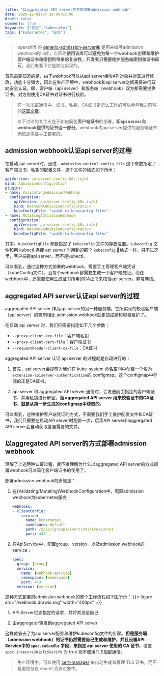 ```yaml
---
title: "以aggregated API server的方式部署admission webhook"
date: 2020-12-01T07:19:06+08:00
draft: false
comments: true
keywords: ["安全","kubernetes"]
tags: ["kubernetes", "安全"]
---
```


> openshift 的 [generic-admission-server库](https://github.com/openshift/generic-admission-server#generic-admission-server) 是用来编写admission webhook的lib库，它声称**使用该库可以避免为每一个webhook创建和维护客户端证书和密钥所带来的复杂性，开发者只需要维护服务端密钥和证书即可**。我们来看下它是如何实现的。

首先需要知道的是，由于webhook可以从api server接收API对象并对其进行修改，功能十分强大，因此在生产环境中，webhook和api server之间需要进行双向安全认证。即，客户端（api server）和服务端（webhook）双方都需要提供证书，对方则使用CA证书对证书进行校验。
> 在一次加密通信中，证书、私钥、CA证书是怎么工作的可以参考我之前写的[这篇文章](https://cvvz.github.io/post/about-computer-security/)。
> 
> 以下讨论的关注点在于如何简化**客户端证书**的部署，**即api server向webhook提供的证书这一部分**。webhook向api server提供的服务端证书仍然是需要手工部署的。

## admission webhook认证api server的过程

在启动 api server时，通过`--admission-control-config-file` 这个参数指定了客户端证书、私钥的配置文件，这个文件的格式如下所示：

```yaml
apiVersion: apiserver.config.k8s.io/v1
kind: AdmissionConfiguration
plugins:
- name: ValidatingAdmissionWebhook
  configuration:
    apiVersion: apiserver.config.k8s.io/v1
    kind: WebhookAdmissionConfiguration
    kubeConfigFile: "<path-to-kubeconfig-file>"
- name: MutatingAdmissionWebhook
  configuration:
    apiVersion: apiserver.config.k8s.io/v1
    kind: WebhookAdmissionConfiguration
    kubeConfigFile: "<path-to-kubeconfig-file>"
```

其中，`kubeConfigFile` 参数指定了 `kubeconfig` 文件的存放位置。`kubeconfig` 文件和用 kubectl 连接 api server 时用到的那个 `kubeconfig` 格式一样。只不过这里，客户端是api server，而不是kubectl。

可以看到，通过这种方式部署的webhook，需要手工管理客户端凭证（kubeConfig文件），且每个webhook都需要生成一个客户端凭证。而在webhook中，还需要使用生成证书所用的CA证书来校验api server。非常麻烦。

## aggregated API server认证api server的过程

aggregated API server 作为api server的另一种服务端，它所实现的校验客户端（api server）的机制相比 admission webhook就更加成熟和容易维护了。

在启动 api server 时，我们只需要指定如下几个参数：

- `--proxy-client-key-file`：客户端私钥
- `--proxy-client-cert-file`：客户端证书
- `--requestheader-client-ca-file`：CA证书

aggregated API server 认证 api server 的过程就是自动进行的：

1. 首先，api server会提前为我们在 kube-system 命名空间中创建一个名为 `extension-apiserver-authentication`的 configmap。这个configmap中存储的正是CA证书。

2. api server 和 aggregated API server 通信时，会发送前面指定的客户端证书，并用私钥进行解密。**而 aggregated API server 用来校验证书的CA证书，就是从第一步生成的configmap中获取的。**

可以看到，这种维护客户端凭证的方式，不需要我们手工维护配置文件和CA证书，我们只需要在启动API server时配置一次，后续API server和aggregated API server会自动获取各自需要的文件。

## 以aggregated API server的方式部署admission webhook

理解了上述两种认证过程，就不难理解为什么以aggregated API server的方式部署webhook可以简化客户端证书的使用了。

部署admission webhook的步骤是：

1. 在(Validating/Mutating)WebhookConfiguration中，配置admission webhook为kubernetes服务：

    ```yaml
    webhooks:
    - clientConfig:
        service:
          name: kubernetes
          namespace: default
          path: /apis/{group}/{version}/{resource}
          port: 443
    ```

2. 在ApiService中，配置group、version，以及admission webhook的service：

    ```yaml
    spec:
      group: {group}
      service:
        name: {webhook-service}
        namespace: {namespace}
        port: 443
      version: {version}
    ```

这种方式部署的admission webhook的整个工作流程如下图所示：
{{< figure src="/webhook.drawio.svg" width="400px" >}}

1. API Server过滤指定的请求，并将其发给自己

2. 由aggregator转发到aggregated API server

这样就省去了为api server配置和维护kubeconfig文件的步骤。**但是服务端（admission webhook）的证书仍然需要自己生成和维护，并且设置API Service中的 `spec.caBundle` 字段，来指定 api server 使用的 CA 证书**。设置 `spec.insecureSkipTLSVerify` 为 true 则不使用TLS加密通信。

> 生产环境中，可以使用 [cert-manager](https://github.com/jetstack/cert-manager) 来自动生成和管理 TLS 证书，而不是直接存在 secret 资源对象中。

